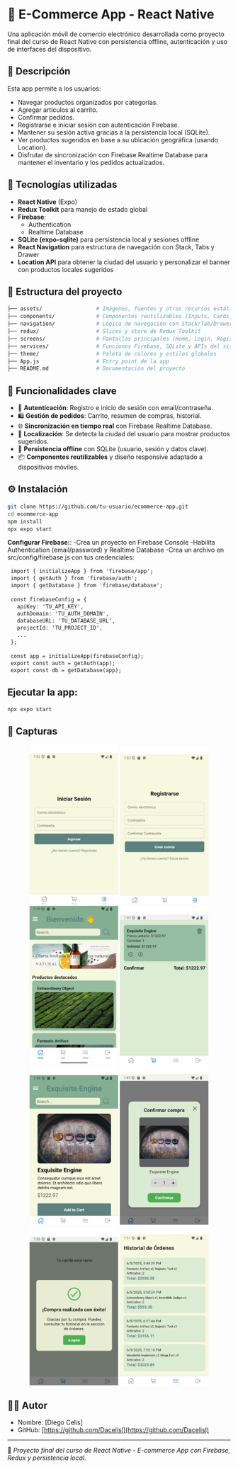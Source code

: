 # 🛒 E-Commerce App - React Native

Una aplicación móvil de comercio electrónico desarrollada como proyecto final del curso de React Native con persistencia offline, autenticación y uso de interfaces del dispositivo.

## 🚀 Descripción

Esta app permite a los usuarios:

- Navegar productos organizados por categorías.
- Agregar artículos al carrito.
- Confirmar pedidos.
- Registrarse e iniciar sesión con autenticación Firebase.
- Mantener su sesión activa gracias a la persistencia local (SQLite).
- Ver productos sugeridos en base a su ubicación geográfica (usando Location).
- Disfrutar de sincronización con Firebase Realtime Database para mantener el inventario y los pedidos actualizados.

## 🧱 Tecnologías utilizadas

- **React Native** (Expo)
- **Redux Toolkit** para manejo de estado global
- **Firebase**:
  - Authentication
  - Realtime Database
- **SQLite (expo-sqlite)** para persistencia local y sesiones offline
- **React Navigation** para estructura de navegación con Stack, Tabs y Drawer
- **Location API** para obtener la ciudad del usuario y personalizar el banner con productos locales sugeridos

## 📁 Estructura del proyecto

```bash
├── assets/                 # Imágenes, fuentes y otros recursos estáticos
├── components/             # Componentes reutilizables (Inputs, Cards, etc.)
├── navigation/             # Lógica de navegación con Stack/Tab/Drawer
├── redux/                  # Slices y store de Redux Toolkit
├── screens/                # Pantallas principales (Home, Login, Register, Cart, etc.)
├── services/               # Funciones Firebase, SQLite y APIs del sistema
├── theme/                  # Paleta de colores y estilos globales
├── App.js                  # Entry point de la app
├── README.md               # Documentación del proyecto
```

## 🔐 Funcionalidades clave

- 🧾 **Autenticación**: Registro e inicio de sesión con email/contraseña.
- 🛍️ **Gestión de pedidos**: Carrito, resumen de compras, historial.
- 🌐 **Sincronización en tiempo real** con Firebase Realtime Database.
- 📍 **Localización**: Se detecta la ciudad del usuario para mostrar productos sugeridos.
- 💾 **Persistencia offline** con SQLite (usuario, sesión y datos clave).
- 📦 **Componentes reutilizables** y diseño responsive adaptado a dispositivos móviles.

## ⚙️ Instalación

```bash
git clone https://github.com/tu-usuario/ecommerce-app.git
cd ecommerce-app
npm install
npx expo start
```

**Configurar Firebase:**:
-Crea un proyecto en Firebase Console
-Habilita Authentication (email/password) y Realtime Database
-Crea un archivo en src/config/firebase.js con tus credenciales:

```
 import { initializeApp } from 'firebase/app';
 import { getAuth } from 'firebase/auth';
 import { getDatabase } from 'firebase/database';

 const firebaseConfig = {
   apiKey: 'TU_API_KEY',
   authDomain: 'TU_AUTH_DOMAIN',
   databaseURL: 'TU_DATABASE_URL',
   projectId: 'TU_PROJECT_ID',
   ...
 };

 const app = initializeApp(firebaseConfig);
 export const auth = getAuth(app);
 export const db = getDatabase(app);

```

## Ejecutar la app:

```bash
npx expo start
```

## 📸 Capturas

<p align="center">
  <img src="assets/captures/login.jpg" alt="Login" width="200" />
  <img src="assets/captures/register.jpg" alt="registro" width="200" />
  <img src="assets/captures/home.jpg" alt="Pantalla principal" width="200" />
  <img src="assets/captures/cart.jpg" alt="Carrito de compras" width="200" />
  <img src="assets/captures/detail.jpg" alt="Detalle del producto" width="200" />
  <img src="assets/captures/confirm.jpg" alt="Confirmar Compra" width="200" />
  <img src="assets/captures/send.jpg" alt="Mensaje de Enviado" width="200" />
  <img src="assets/captures/orders.jpg" alt="Ordenes" width="200" />
</p>

## 🧑‍💻 Autor

- Nombre: [Diego Celis]
- GitHub: [https://github.com/Dacelisl](https://github.com/Dacelisl)

---

📌 _Proyecto final del curso de React Native - E-commerce App con Firebase, Redux y persistencia local._
